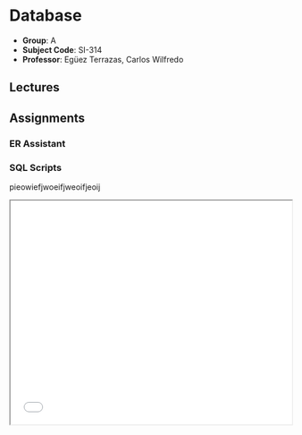 # Database

- **Group**: A
- **Subject Code**: SI-314
- **Professor**: Egüez Terrazas, Carlos Wilfredo

## Lectures

## Assignments

### ER Assistant

### SQL Scripts

pieowiefjwoeifjweoifjeoij

<iframe src="file:///C:/Users/jassi/OneDrive%20-%20Fundaci%C3%B3n%20Estudiantes%20UPSA/SIS-550/notes/2023-2/SI-320/text.txt" width="100%" height="400">
</iframe>
